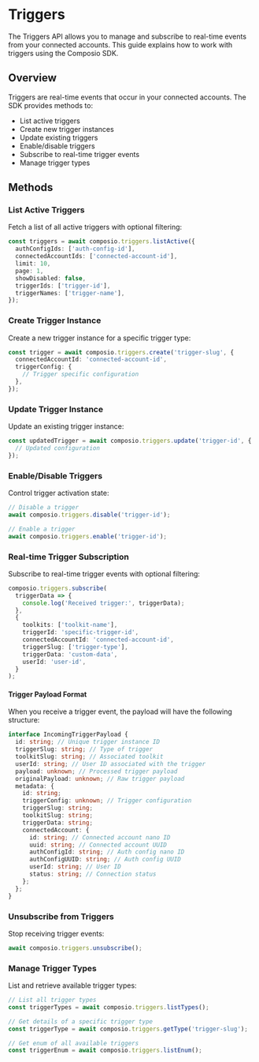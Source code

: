 # Triggers

The Triggers API allows you to manage and subscribe to real-time events from your connected accounts. This guide explains how to work with triggers using the Composio SDK.

## Overview

Triggers are real-time events that occur in your connected accounts. The SDK provides methods to:

- List active triggers
- Create new trigger instances
- Update existing triggers
- Enable/disable triggers
- Subscribe to real-time trigger events
- Manage trigger types

## Methods

### List Active Triggers

Fetch a list of all active triggers with optional filtering:

```typescript
const triggers = await composio.triggers.listActive({
  authConfigIds: ['auth-config-id'],
  connectedAccountIds: ['connected-account-id'],
  limit: 10,
  page: 1,
  showDisabled: false,
  triggerIds: ['trigger-id'],
  triggerNames: ['trigger-name'],
});
```

### Create Trigger Instance

Create a new trigger instance for a specific trigger type:

```typescript
const trigger = await composio.triggers.create('trigger-slug', {
  connectedAccountId: 'connected-account-id',
  triggerConfig: {
    // Trigger specific configuration
  },
});
```

### Update Trigger Instance

Update an existing trigger instance:

```typescript
const updatedTrigger = await composio.triggers.update('trigger-id', {
  // Updated configuration
});
```

### Enable/Disable Triggers

Control trigger activation state:

```typescript
// Disable a trigger
await composio.triggers.disable('trigger-id');

// Enable a trigger
await composio.triggers.enable('trigger-id');
```

### Real-time Trigger Subscription

Subscribe to real-time trigger events with optional filtering:

```typescript
composio.triggers.subscribe(
  triggerData => {
    console.log('Received trigger:', triggerData);
  },
  {
    toolkits: ['toolkit-name'],
    triggerId: 'specific-trigger-id',
    connectedAccountId: 'connected-account-id',
    triggerSlug: ['trigger-type'],
    triggerData: 'custom-data',
    userId: 'user-id',
  }
);
```

#### Trigger Payload Format

When you receive a trigger event, the payload will have the following structure:

```typescript
interface IncomingTriggerPayload {
  id: string; // Unique trigger instance ID
  triggerSlug: string; // Type of trigger
  toolkitSlug: string; // Associated toolkit
  userId: string; // User ID associated with the trigger
  payload: unknown; // Processed trigger payload
  originalPayload: unknown; // Raw trigger payload
  metadata: {
    id: string;
    triggerConfig: unknown; // Trigger configuration
    triggerSlug: string;
    toolkitSlug: string;
    triggerData: string;
    connectedAccount: {
      id: string; // Connected account nano ID
      uuid: string; // Connected account UUID
      authConfigId: string; // Auth config nano ID
      authConfigUUID: string; // Auth config UUID
      userId: string; // User ID
      status: string; // Connection status
    };
  };
}
```

### Unsubscribe from Triggers

Stop receiving trigger events:

```typescript
await composio.triggers.unsubscribe();
```

### Manage Trigger Types

List and retrieve available trigger types:

```typescript
// List all trigger types
const triggerTypes = await composio.triggers.listTypes();

// Get details of a specific trigger type
const triggerType = await composio.triggers.getType('trigger-slug');

// Get enum of all available triggers
const triggerEnum = await composio.triggers.listEnum();
```
